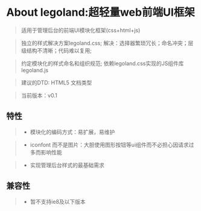 # About legoland:超轻量web前端UI框架 

>  适用于管理后台的前端UI模块化框架(css+html+js)

>  独立的样式解决方案legoland.css; 解决：选择器繁琐冗长；命名冲突；层级结构不清晰；代码难以复用;

>  约定模块化的样式命名和组织规范; 依赖legoland.css实现的JS组件库legoland.js

>  建议的DTD: HTML5 文档类型

>  当前版本：v0.1


## 特性

> - 模块化的编码方式：易扩展，易维护

> - iconfont 而不是图片：大胆使用图形按钮等ui组件而不必担心因请求过多而影响性能

> - 实现管理后台样式的最基础需求


## 兼容性

> - 暂不支持ie8及以下版本

